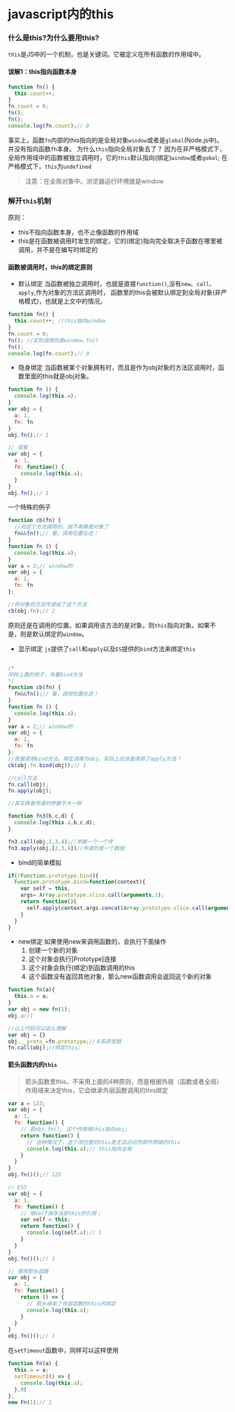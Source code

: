 # javascript内的this
### 什么是this?为什么要用this?
`this`是JS中的一个机制，也是关键词。它被定义在所有函数的作用域中。

#### 误解1：this指向函数本身
```javascript
function fn() {
  this.count++;
}
fn.count = 0;
fn();
fn();
console.log(fn.count);// 0
```

事实上，函数`fn`内部的this指向的是全局对象`window`或者是`global`(Node.js中)。
并没有指向函数`fh`本身。
为什么`this`指向全局对象去了？
因为在非严格模式下，全局作用域中的函数被独立调用时，它的`this`默认指向(绑定)`window`或者`gobal`;
在严格模式下，`this`为`undefined`

> 注意：在全局对象中。浏览器运行环境就是window


### 解开`this`机制
原则：
- this不指向函数本身，也不止像函数的作用域
- this是在函数被调用时发生的绑定，它的(绑定)指向完全取决于函数在哪里被调用，并不是在编写时绑定的

#### 函数被调用时，this的绑定原则
- 默认绑定
  当函数被独立调用时，也就是直接`function()`,没有`new`、`call`、`apply`,作为对象的方法区调用时，
  函数里的this会被默认绑定到全局对象(非严格模式)，也就是上文中的情况。

```javascript
function fn() {
  this.count++; //this指向window
}
fn.count = 0;
fn(); //实际调用的是window.fn()
fn();
console.log(fn.count);// 0
```

- 隐身绑定
  当函数被某个对象拥有时，而且是作为obj对象的方法区调用时，函数里面的this就是obj对象。

```javascript
function fn () {
  console.log(this.a);
}
var obj = {
  a: 1,
  fn: fn
}
obj.fn();// 1

// 或者
var obj = {
  a: 1,
  fn: function() {
    console.log(this.a);
  }
}
obj.fn();// 1

```

一个特殊的例子
```javascript
function cb(fn) {
  //对这个方法调用的，就不再算是对象了
  fn&&fn();// 看，调用位置在这！
}
function fn () {
  console.log(this.a);
}
var a = 2;// window的
var obj = {
  a: 1,
  fn: fn
};

//将对象的方法传递给了这个方法
cb(obj.fn);// 2
```
原则还是在调用的位置。如果调用该方法的是对象，则`this`指向对象。如果不是，则是默认绑定的`window`。


- 显示绑定
  `js`提供了`call`和`apply`以及`ES`提供的`bind`方法来绑定`this`
```javascript

/*
同样上面的例子，先看bind方法
*/
function cb(fn) {
  fn&&fn();// 看，调用位置在这！
}
function fn () {
  console.log(this.a);
}
var a = 2;// window的
var obj = {
  a: 1,
  fn: fn
};
//直接调用bind方法。绑定调用为obj。实际上应该是调用了apply方法？
cb(obj.fn.bind(obj));// 1

//call方法
fn.call(obj);
fn.apply(obj);

//其实两者传递的参数不大一样

function fn3(b,c,d) {
  console.log(this.a,b,c,d);
}

fn3.call(obj,2,3,4);//参数一个一个传
fn3.apply(obj,[2,3,4])//传递的是一个数组
```

- bind的简单模拟
```javascript
if(!Function.prototype.bind){
  Function.prototype.bind=function(context){
    var self = this,
    args= Array.prototype.slice.call(arguments,1);
    return function(){
      self.apply(context,args.concat(Array.prototype.slice.call(arguments)));
    }
  }
}
```

- new绑定
  如果使用new来调用函数的，会执行下面操作
  1. 创建一个新的对象
  2. 这个对象会执行[Prototype]连接
  3. 这个对象会执行(绑定)到函数调用的this
  4. 这个函数没有返回其他对象，那么new函数调用会返回这个新的对象

```javascript
function fn(a){
  this.a = a;
}
var obj = new fn(1);
obj.a//1

//以上代码可以这么理解
var obj = {}
obj.__proto_=fn.prototype;//关系原型链
fn.call(obj);//绑定this;
```

#### 箭头函数内的`this`
>箭头函数里this，不采用上面的4种原则，而是根据外层（函数或者全局）作用域来决定this，它会继承外层函数调用的this绑定

```javascript
var a = 123;
var obj = {
  a: 1,
  fn: function() {
    // 若obj.fn(), 这个作用域this指向obj; 
    return function() {
      // 这种情况下，这个闭包里的this是无法访问外部作用域的this
      console.log(this.a);// this指向全局
    }
  }
}
obj.fn()();// 123

// ES5
var obj = {
  a: 1,
  fn: function() {
    // 用self保存当前this的引用；
    var self = this;
    return function() {
      console.log(self.a);// 1
    }
  }
}
obj.fn()();// 1

// 使用箭头函数
var obj = {
  a: 1,
  fn: function() {
    return () => {
      // 箭头继承了外层函数的this的绑定
      console.log(this.a);
    }
  }
}
obj.fn()();// 1

```
在`setTimeout`函数中，同样可以这样使用
```javascript
function Fn(a) {
  this.a = a;
  setTimeout(() => {
    console.log(this.a);
  },0)
};
new Fn(1);// 1
```

